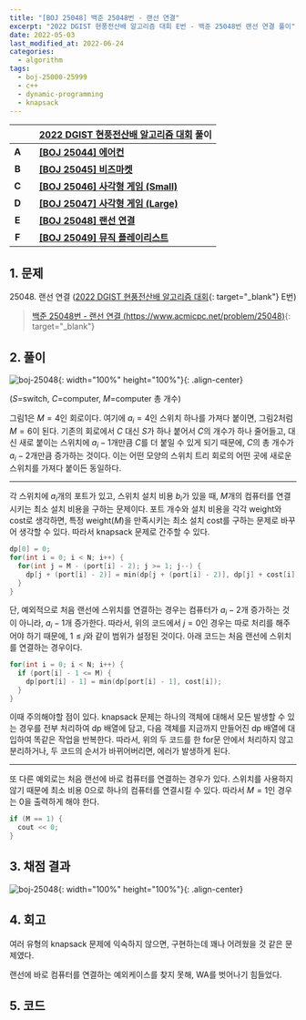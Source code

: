 ```yaml
---
title: "[BOJ 25048] 백준 25048번 - 랜선 연결"
excerpt: "2022 DGIST 현풍전산배 알고리즘 대회 E번 - 백준 25048번 랜선 연결 풀이"
date: 2022-05-03
last_modified_at: 2022-06-24
categories:
  - algorithm
tags:
  - boj-25000-25999
  - c++
  - dynamic-programming
  - knapsack
---
```


|||[2022 DGIST 현풍전산배 알고리즘 대회](https://burningfalls.github.io/contest/dgist2022-baekjoon-contest/) 풀이|
|:---:|:---:|:---|
|**A**||**[[BOJ 25044] 에어컨](https://burningfalls.github.io/algorithm/boj-25044/)**|
|**B**||**[[BOJ 25045] 비즈마켓](https://burningfalls.github.io/algorithm/boj-25045/)**|
|**C**||**[[BOJ 25046] 사각형 게임 (Small)](https://burningfalls.github.io/algorithm/boj-25046/)**|
|**D**||**[[BOJ 25047] 사각형 게임 (Large)](https://burningfalls.github.io/algorithm/boj-25047/)**|
|**E**||**[[BOJ 25048] 랜선 연결](https://burningfalls.github.io/algorithm/boj-25048/)**|
|**F**||**[[BOJ 25049] 뮤직 플레이리스트](https://burningfalls.github.io/algorithm/boj-25049/)**|

## 1. 문제
$25048$. 랜선 연결 ([2022 DGIST 현풍전산배 알고리즘 대회](https://burningfalls.github.io/contest/dgist2022-baekjoon-contest/){: target="_blank"} E번)

> [백준 25048번 - 랜선 연결 (https://www.acmicpc.net/problem/25048)](https://www.acmicpc.net/problem/25048){: target="_blank"}

## 2. 풀이

![boj-25048](https://user-images.githubusercontent.com/30232837/166413676-f9864909-be48-4845-8c03-731ba62f6078.png "boj-25048"){: width="100%" height="100%"}{: .align-center}

($S$=switch, $C$=computer, $M$=computer 총 개수)

그림1은 $M=4$인 회로이다. 여기에 $a_i=4$인 스위치 하나를 가져다 붙이면, 그림2처럼 $M=6$이 된다. 기존의 회로에서 $C$ 대신 $S$가 하나 붙어서 $C$의 개수가 하나 줄어들고, 대신 새로 붙이는 스위치에 $a_i-1$개만큼 $C$를 더 붙일 수 있게 되기 때문에, $C$의 총 개수가 $a_i-2$개만큼 증가하는 것이다. 이는 어떤 모양의 스위치 트리 회로의 어떤 곳에 새로운 스위치를 가져다 붙이든 동일하다.

---

각 스위치에 $a_i$개의 포트가 있고, 스위치 설치 비용 $b_i$가 있을 때, $M$개의 컴퓨터를 연결시키는 최소 설치 비용을 구하는 문제이다. 포트 개수와 설치 비용을 각각 weight와 cost로 생각하면, 특정 weight($M$)을 만족시키는 최소 설치 cost를 구하는 문제로 바꾸어 생각할 수 있다. 따라서 knapsack 문제로 간주할 수 있다.

```cpp
dp[0] = 0;
for(int i = 0; i < N; i++) {
  for(int j = M - (port[i] - 2); j >= 1; j--) {
    dp[j + (port[i] - 2)] = min(dp[j + (port[i] - 2)], dp[j] + cost[i]);
  }
}
```

단, 예외적으로 처음 랜선에 스위치를 연결하는 경우는 컴퓨터가 $a_i-2$개 증가하는 것이 아니라, $a_i-1$개 증가한다. 따라서, 위의 코드에서 $j=0$인 경우는 따로 처리를 해주어야 하기 때문에, $1\leq j$와 같이 범위가 설정된 것이다. 아래 코드는 처음 랜선에 스위치를 연결하는 경우이다.

```cpp
for(int i = 0; i < N; i++) {
  if (port[i] - 1 <= M) {
    dp[port[i] - 1] = min(dp[port[i] - 1], cost[i]);
  }
}
```

이때 주의해야할 점이 있다. knapsack 문제는 하나의 객체에 대해서 모든 발생할 수 있는 경우를 전부 처리하여 dp 배열에 담고, 다음 객체를 지금까지 만들어진 dp 배열에 대입하여 똑같은 작업을 반복한다. 따라서, 위의 두 코드를 한 for문 안에서 처리하지 않고 분리하거나, 두 코드의 순서가 바뀌어버리면, 에러가 발생하게 된다.

---

또 다른 예외로는 처음 랜선에 바로 컴퓨터를 연결하는 경우가 있다. 스위치를 사용하지 않기 때문에 최소 비용 $0$으로 하나의 컴퓨터를 연결시킬 수 있다. 따라서 $M=1$인 경우는 $0$을 출력하게 해야 한다.

```cpp
if (M == 1) {
  cout << 0;
}
```

## 3. 채점 결과

![boj-25048](https://user-images.githubusercontent.com/30232837/166393929-a94a3b39-a730-4b80-8816-2a6151094b51.png "boj-25048"){: width="100%" height="100%"}{: .align-center}

## 4. 회고

여러 유형의 knapsack 문제에 익숙하지 않으면, 구현하는데 꽤나 어려웠을 것 같은 문제였다.

랜선에 바로 컴퓨터를 연결하는 예외케이스를 찾지 못해, WA를 벗어나기 힘들었다.

## 5. 코드

<script src="https://gist.github.com/BurningFalls/d85808b3b2a9fa97dcba3966f939cf49.js"></script>